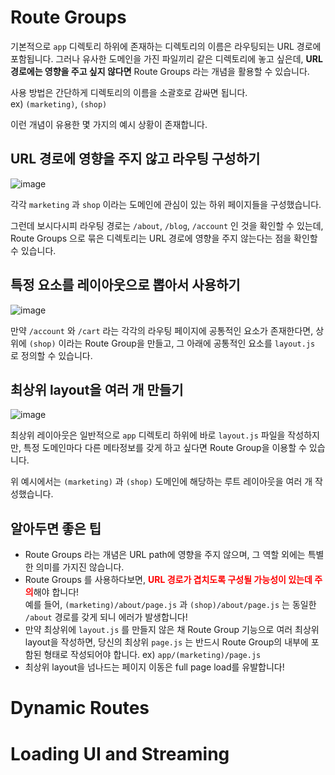 # Route Groups

기본적으로 `app` 디렉토리 하위에 존재하는 디렉토리의 이름은 라우팅되는 URL 경로에 포함됩니다.
그러나 유사한 도메인을 가진 파일끼리 같은 디렉토리에 놓고 싶은데, **URL 경로에는 영향을 주고 싶지 않다면** Route Groups 라는 개념을 활용할 수 있습니다.

사용 방법은 간단하게 디렉토리의 이름을 소괄호로 감싸면 됩니다.  
ex) `(marketing)`, `(shop)`

이런 개념이 유용한 몇 가지의 예시 상황이 존재합니다.

## URL 경로에 영향을 주지 않고 라우팅 구성하기

![image](https://github.com/prgrms-web-devcourse/FEDC4-Next-Document-Study/assets/50488780/946729e9-72ab-4c86-920f-d6efaedb6ea3)

각각 `marketing` 과 `shop` 이라는 도메인에 관심이 있는 하위 페이지들을 구성했습니다.

그런데 보시다시피 라우팅 경로는 `/about`, `/blog`, `/account` 인 것을 확인할 수 있는데, Route Groups 으로 묶은 디렉토리는 URL 경로에 영향을 주지 않는다는 점을 확인할 수 있습니다.

## 특정 요소를 레이아웃으로 뽑아서 사용하기

![image](https://github.com/prgrms-web-devcourse/FEDC4-Next-Document-Study/assets/50488780/c2f9d0cc-1d29-4c41-92a2-eacbeb4b2e03)

만약 `/account` 와 `/cart` 라는 각각의 라우팅 페이지에 공통적인 요소가 존재한다면, 상위에 `(shop)` 이라는 Route Group을 만들고, 그 아래에 공통적인 요소를 `layout.js` 로 정의할 수 있습니다.

## 최상위 layout을 여러 개 만들기

![image](https://github.com/prgrms-web-devcourse/FEDC4-Next-Document-Study/assets/50488780/b5f86666-3025-484a-b322-2eb18c34ee55)

최상위 레이아웃은 일반적으로 `app` 디렉토리 하위에 바로 `layout.js` 파일을 작성하지만, 특정 도메인마다 다른 메타정보를 갖게 하고 싶다면 Route Group을 이용할 수 있습니다.

위 예시에서는 `(marketing)` 과 `(shop)` 도메인에 해당하는 루트 레이아웃을 여러 개 작성했습니다.

## 알아두면 좋은 팁

- Route Groups 라는 개념은 URL path에 영향을 주지 않으며, 그 역할 외에는 특별한 의미를 가지진 않습니다.
- Route Groups 를 사용하다보면, <b style="color: red;">**URL 경로가 겹치도록 구성될 가능성이 있는데 주의**</b>해야 합니다!  
  예를 들어, `(marketing)/about/page.js` 과 `(shop)/about/page.js` 는 동일한 `/about` 경로를 갖게 되니 에러가 발생합니다!
- 만약 최상위에 `layout.js` 를 만들지 않은 채 Route Group 기능으로 여러 최상위 layout을 작성하면, 당신의 최상위 `page.js` 는 반드시 Route Group의 내부에 포함된 형태로 작성되어야 합니다.
  ex) `app/(marketing)/page.js`
- 최상위 layout을 넘나드는 페이지 이동은 full page load를 유발합니다!

# Dynamic Routes

# Loading UI and Streaming
